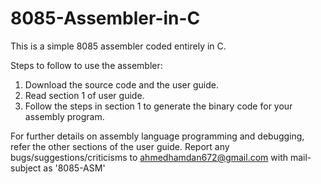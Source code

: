 # 8085-Assembler-in-C
This is a simple 8085 assembler coded entirely in C.

Steps to follow to use the assembler:
1) Download the source code and the user guide. 
2) Read section 1 of user guide.
3) Follow the steps in section 1 to generate the binary code for your assembly program.

For further details on assembly language programming and debugging, refer the other sections of the user guide.
Report any bugs/suggestions/criticisms to ahmedhamdan672@gmail.com with mail-subject as '8085-ASM'
